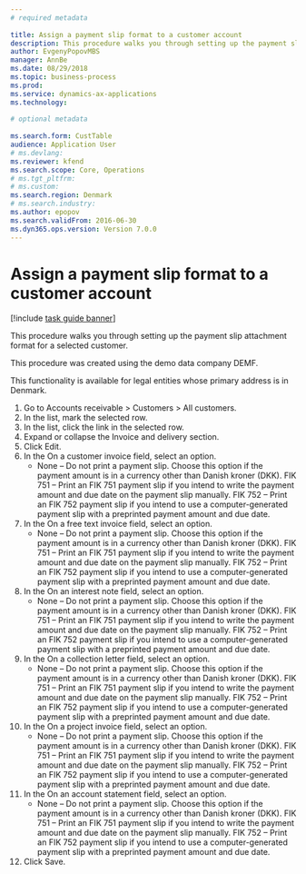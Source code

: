 ```yaml
--- 
# required metadata 
 
title: Assign a payment slip format to a customer account
description: This procedure walks you through setting up the payment slip attachment format for a selected customer. 
author: EvgenyPopovMBS
manager: AnnBe 
ms.date: 08/29/2018
ms.topic: business-process 
ms.prod:  
ms.service: dynamics-ax-applications 
ms.technology:  
 
# optional metadata 
 
ms.search.form: CustTable   
audience: Application User 
# ms.devlang:  
ms.reviewer: kfend
ms.search.scope: Core, Operations 
# ms.tgt_pltfrm:  
# ms.custom:  
ms.search.region: Denmark
# ms.search.industry: 
ms.author: epopov
ms.search.validFrom: 2016-06-30 
ms.dyn365.ops.version: Version 7.0.0 
---
```

# Assign a payment slip format to a customer account

[!include [task guide banner](../../includes/task-guide-banner.md)]

This procedure walks you through setting up the payment slip attachment format for a selected customer.

This procedure was created using the demo data company DEMF. 

This functionality is available for legal entities whose primary address is in Denmark.

1. Go to Accounts receivable > Customers > All customers.
2. In the list, mark the selected row.
3. In the list, click the link in the selected row.
4. Expand or collapse the Invoice and delivery section.
5. Click Edit.
6. In the On a customer invoice field, select an option.
    * None – Do not print a payment slip. Choose this option if the payment amount is in a currency other than Danish kroner (DKK).   FIK 751 – Print an FIK 751 payment slip if you intend to write the payment amount and due date on the payment slip manually.   FIK 752 – Print an FIK 752 payment slip if you intend to use a computer-generated payment slip with a preprinted payment amount and due date.     
7. In the On a free text invoice field, select an option.
    * None – Do not print a payment slip. Choose this option if the payment amount is in a currency other than Danish kroner (DKK).   FIK 751 – Print an FIK 751 payment slip if you intend to write the payment amount and due date on the payment slip manually.   FIK 752 – Print an FIK 752 payment slip if you intend to use a computer-generated payment slip with a preprinted payment amount and due date.     
8. In the On an interest note field, select an option.
    * None – Do not print a payment slip. Choose this option if the payment amount is in a currency other than Danish kroner (DKK).   FIK 751 – Print an FIK 751 payment slip if you intend to write the payment amount and due date on the payment slip manually.   FIK 752 – Print an FIK 752 payment slip if you intend to use a computer-generated payment slip with a preprinted payment amount and due date.     
9. In the On a collection letter field, select an option.
    * None – Do not print a payment slip. Choose this option if the payment amount is in a currency other than Danish kroner (DKK).   FIK 751 – Print an FIK 751 payment slip if you intend to write the payment amount and due date on the payment slip manually.   FIK 752 – Print an FIK 752 payment slip if you intend to use a computer-generated payment slip with a preprinted payment amount and due date.     
10. In the On a project invoice field, select an option.
    * None – Do not print a payment slip. Choose this option if the payment amount is in a currency other than Danish kroner (DKK).   FIK 751 – Print an FIK 751 payment slip if you intend to write the payment amount and due date on the payment slip manually.   FIK 752 – Print an FIK 752 payment slip if you intend to use a computer-generated payment slip with a preprinted payment amount and due date.     
11. In the On an account statement field, select an option.
    * None – Do not print a payment slip. Choose this option if the payment amount is in a currency other than Danish kroner (DKK).   FIK 751 – Print an FIK 751 payment slip if you intend to write the payment amount and due date on the payment slip manually.   FIK 752 – Print an FIK 752 payment slip if you intend to use a computer-generated payment slip with a preprinted payment amount and due date.     
12. Click Save.

